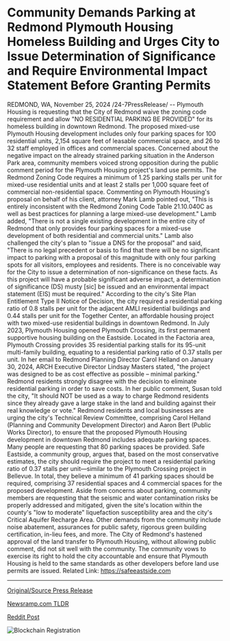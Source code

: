 # Community Demands Parking at Redmond Plymouth Housing Homeless Building and Urges City to Issue Determination of Significance and Require Environmental Impact Statement Before Granting Permits

REDMOND, WA, November 25, 2024 /24-7PressRelease/ -- Plymouth Housing is requesting that the City of Redmond waive the zoning code requirement and allow "NO RESIDENTIAL PARKING BE PROVIDED" for its homeless building in downtown Redmond. The proposed mixed-use Plymouth Housing development includes only four parking spaces for 100 residential units, 2,154 square feet of leasable commercial space, and 26 to 32 staff employed in offices and commercial spaces. Concerned about the negative impact on the already strained parking situation in the Anderson Park area, community members voiced strong opposition during the public comment period for the Plymouth Housing project's land use permits.  The Redmond Zoning Code requires a minimum of 1.25 parking stalls per unit for mixed-use residential units and at least 2 stalls per 1,000 square feet of commercial non-residential space. Commenting on Plymouth Housing's proposal on behalf of his client, attorney Mark Lamb pointed out, "This is entirely inconsistent with the Redmond Zoning Code Table 21.10.040C as well as best practices for planning a large mixed-use development." Lamb added, "There is not a single existing development in the entire city of Redmond that only provides four parking spaces for a mixed-use development of both residential and commercial units."  Lamb also challenged the city's plan to "issue a DNS for the proposal" and said, "There is no legal precedent or basis to find that there will be no significant impact to parking with a proposal of this magnitude with only four parking spots for all visitors, employees and residents. There is no conceivable way for the City to issue a determination of non-significance on these facts. As this project will have a probable significant adverse impact, a determination of significance (DS) musty [sic] be issued and an environmental impact statement (EIS) must be required."  According to the city's Site Plan Entitlement Type II Notice of Decision, the city required a residential parking ratio of 0.8 stalls per unit for the adjacent AMLI residential buildings and 0.44 stalls per unit for the Together Center, an affordable housing project with two mixed-use residential buildings in downtown Redmond.  In July 2023, Plymouth Housing opened Plymouth Crossing, its first permanent supportive housing building on the Eastside. Located in the Factoria area, Plymouth Crossing provides 35 residential parking stalls for its 95-unit multi-family building, equating to a residential parking ratio of 0.37 stalls per unit.  In her email to Redmond Planning Director Carol Helland on January 30, 2024, ARCH Executive Director Lindsay Masters stated, "the project was designed to be as cost effective as possible – minimal parking." Redmond residents strongly disagree with the decision to eliminate residential parking in order to save costs. In her public comment, Susan told the city, "It should NOT be used as a way to charge Redmond residents since they already gave a large stake in the land and building against their real knowledge or vote."  Redmond residents and local businesses are urging the city's Technical Review Committee, comprising Carol Helland (Planning and Community Development Director) and Aaron Bert (Public Works Director), to ensure that the proposed Plymouth Housing development in downtown Redmond includes adequate parking spaces.   Many people are requesting that 80 parking spaces be provided. Safe Eastside, a community group, argues that, based on the most conservative estimates, the city should require the project to meet a residential parking ratio of 0.37 stalls per unit—similar to the Plymouth Crossing project in Bellevue. In total, they believe a minimum of 41 parking spaces should be required, comprising 37 residential spaces and 4 commercial spaces for the proposed development.  Aside from concerns about parking, community members are requesting that the seismic and water contamination risks be properly addressed and mitigated, given the site's location within the county's "low to moderate" liquefaction susceptibility area and the city's Critical Aquifer Recharge Area. Other demands from the community include noise abatement, assurances for public safety, rigorous green building certification, in-lieu fees, and more.  The City of Redmond's hastened approval of the land transfer to Plymouth Housing, without allowing public comment, did not sit well with the community. The community vows to exercise its right to hold the city accountable and ensure that Plymouth Housing is held to the same standards as other developers before land use permits are issued.  Related Link: https://safeeastside.com 

---

[Original/Source Press Release](https://www.24-7pressrelease.com/press-release/516539/community-demands-parking-at-redmond-plymouth-housing-homeless-building-and-urges-city-to-issue-determination-of-significance-and-require-environmental-impact-statement-before-granting-permits)
                    

[Newsramp.com TLDR](https://newsramp.com/curated-news/plymouth-housing-requests-waiver-for-residential-parking-in-redmond/dabd823f8a8fdd0cfdb0677497e52c62) 

 



[Reddit Post](https://www.reddit.com/r/Business_NewsRamp/comments/1gzsmed/plymouth_housing_requests_waiver_for_residential/) 



![Blockchain Registration](https://cdn.newsramp.app/24-7PressRelease/qrcode/2411/25/healuxdS.webp)